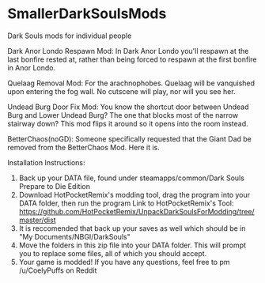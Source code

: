 # SmallerDarkSoulsMods
Dark Souls mods for individual people

Dark Anor Londo Respawn Mod: In Dark Anor Londo you'll respawn at the last bonfire rested at, rather than being forced to respawn at the first bonfire in Anor Londo.

Quelaag Removal Mod: For the arachnophobes. Quelaag will be vanquished upon entering the fog wall. No cutscene will play, nor will you see her.

Undead Burg Door Fix Mod: You know the shortcut door between Undead Burg and Lower Undead Burg? The one that blocks most of the narrow stairway down? This mod flips it around so it opens into the room instead.

BetterChaos(noGD): Someone specifically requested that the Giant Dad be removed from the BetterChaos Mod. Here it is.

Installation Instructions:
1.  Back up your DATA file, found under steamapps/common/Dark Souls Prepare to Die Edition
2.  Download HotPocketRemix's modding tool, drag the program into your DATA folder, then run the program
Link to HotPocketRemix's Tool:
https://github.com/HotPocketRemix/UnpackDarkSoulsForModding/tree/master/dist
3.  It is reccomended that back up your saves as well which should be in "My Documents/NBGI/DarkSouls"
4.  Move the folders in this zip file into your DATA folder.  This will prompt you to replace some files, all of which you should accept.
5.  Your game is modded! If you have any questions, feel free to pm /u/CoelyPuffs on Reddit

